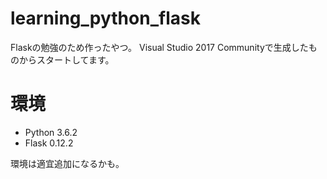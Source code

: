 # learning_python_flask
Flaskの勉強のため作ったやつ。
Visual Studio 2017 Communityで生成したものからスタートしてます。

# 環境
* Python 3.6.2
* Flask 0.12.2

環境は適宜追加になるかも。
